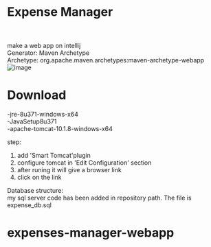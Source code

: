 # Expense Manager
<br><br>
make a web app on intellij <br>
Generator: Maven Archetype <br>
Archetype: org.apache.maven.archetypes:maven-archetype-webapp <br>
![image](https://user-images.githubusercontent.com/131146060/234530419-b8c3586e-7d89-4d05-93b8-1beb97ee1a4f.png)



# Download
-jre-8u371-windows-x64 <br>
-JavaSetup8u371 <br>
-apache-tomcat-10.1.8-windows-x64 <br>

step: <br>
1. add 'Smart Tomcat'plugin <br>
2. configure tomcat in 'Edit Configuration' section <br>
3. after runing it will give a browser link <br>
4. click on the link <br>

Database structure: <br>
my sql server code has been added in repository path. The file is expense_db.sql <br>
# expenses-manager-webapp
